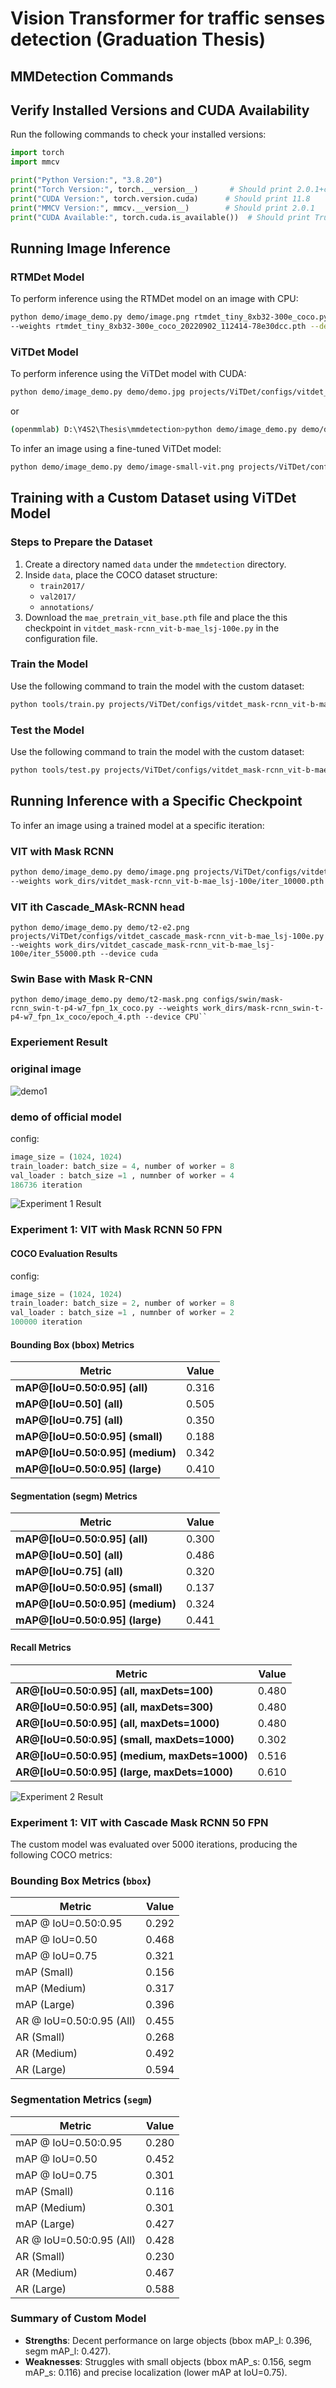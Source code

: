 # Vision Transformer for traffic senses detection (Graduation Thesis)

## MMDetection Commands

## Verify Installed Versions and CUDA Availability

Run the following commands to check your installed versions:

```python
import torch
import mmcv

print("Python Version:", "3.8.20")
print("Torch Version:", torch.__version__)       # Should print 2.0.1+cu118
print("CUDA Version:", torch.version.cuda)      # Should print 11.8
print("MMCV Version:", mmcv.__version__)        # Should print 2.0.1
print("CUDA Available:", torch.cuda.is_available())  # Should print True
```

## Running Image Inference

### RTMDet Model
To perform inference using the RTMDet model on an image with CPU:

```sh
python demo/image_demo.py demo/image.png rtmdet_tiny_8xb32-300e_coco.py \
--weights rtmdet_tiny_8xb32-300e_coco_20220902_112414-78e30dcc.pth --device cpu
```

### ViTDet Model
To perform inference using the ViTDet model with CUDA:

```sh
python demo/image_demo.py demo/demo.jpg projects/ViTDet/configs/vitdet_mask-rcnn_vit-b-mae_lsj-100e.py --weights vitdet_mask-rcnn_vit-b-mae_lsj-100e_20230328_153519-e15fe294.pth --device cuda
```
or
```sh
(openmmlab) D:\Y4S2\Thesis\mmdetection>python demo/image_demo.py demo/data/demo.jpg projects/ViTDet/configs/vitdet_mask-rcnn_vit-b-mae_lsj-100e.py --weights work_dirs/vitdet_mask-rcnn_vit-b-mae_lsj-100e/iter_100000.pth --device cuda
```

To infer an image using a fine-tuned ViTDet model:

```sh
python demo/image_demo.py demo/image-small-vit.png projects/ViTDet/configs/vitdet_mask-rcnn_vit-b-mae_lsj-100e.py --weights work_dirs/vitdet_mask-rcnn_vit-b-mae_lsj-100e-small/iter_500.pth --device cuda
```

## Training with a Custom Dataset using ViTDet Model

### Steps to Prepare the Dataset
1. Create a directory named `data` under the `mmdetection` directory.
2. Inside `data`, place the COCO dataset structure:
   - `train2017/`
   - `val2017/`
   - `annotations/`
3. Download the `mae_pretrain_vit_base.pth` file and place the this checkpoint in `vitdet_mask-rcnn_vit-b-mae_lsj-100e.py` in the configuration file.

### Train the Model
Use the following command to train the model with the custom dataset:

```sh
python tools/train.py projects/ViTDet/configs/vitdet_mask-rcnn_vit-b-mae_lsj-100e.py
```
### Test the Model
Use the following command to train the model with the custom dataset:

```sh
python tools/test.py projects/ViTDet/configs/vitdet_mask-rcnn_vit-b-mae_lsj-100e.py work_dirs/vitdet_mask-rcnn_vit-b-mae_lsj-100e/iter_100000.pth
```
## Running Inference with a Specific Checkpoint

To infer an image using a trained model at a specific iteration:
### VIT with Mask RCNN
```sh
python demo/image_demo.py demo/image.png projects/ViTDet/configs/vitdet_mask-rcnn_vit-b-mae_lsj-100e.py \
--weights work_dirs/vitdet_mask-rcnn_vit-b-mae_lsj-100e/iter_10000.pth --device cuda
```
### VIT ith Cascade_MAsk-RCNN  head
```
python demo/image_demo.py demo/t2-e2.png projects/ViTDet/configs/vitdet_cascade_mask-rcnn_vit-b-mae_lsj-100e.py --weights work_dirs/vitdet_cascade_mask-rcnn_vit-b-mae_lsj-100e/iter_55000.pth --device cuda
```
### Swin Base with Mask R-CNN

```
python demo/image_demo.py demo/t2-mask.png configs/swin/mask-rcnn_swin-t-p4-w7_fpn_1x_coco.py --weights work_dirs/mask-rcnn_swin-t-p4-w7_fpn_1x_coco/epoch_4.pth --device CPU``
```

### Experiement Result
### original image
![demo1](demo/t2.png)
### demo of official model 
config:
```python
image_size = (1024, 1024)
train_loader: batch_size = 4, number of worker = 8
val_loader : batch_size =1 , numnber of worker = 4
186736 iteration
```
![Experiment 1 Result](output/t2-official.png)

### Experiment 1: VIT with Mask RCNN 50 FPN
#### COCO Evaluation Results
config:
```python
image_size = (1024, 1024)
train_loader: batch_size = 2, number of worker = 8
val_loader : batch_size =1 , numnber of worker = 2
100000 iteration
```


#### Bounding Box (bbox) Metrics

| Metric                 | Value |
|------------------------|-------|
| **mAP@[IoU=0.50:0.95] (all)** | 0.316 |
| **mAP@[IoU=0.50] (all)** | 0.505 |
| **mAP@[IoU=0.75] (all)** | 0.350 |
| **mAP@[IoU=0.50:0.95] (small)** | 0.188 |
| **mAP@[IoU=0.50:0.95] (medium)** | 0.342 |
| **mAP@[IoU=0.50:0.95] (large)** | 0.410 |

#### Segmentation (segm) Metrics

| Metric                 | Value |
|------------------------|-------|
| **mAP@[IoU=0.50:0.95] (all)** | 0.300 |
| **mAP@[IoU=0.50] (all)** | 0.486 |
| **mAP@[IoU=0.75] (all)** | 0.320 |
| **mAP@[IoU=0.50:0.95] (small)** | 0.137 |
| **mAP@[IoU=0.50:0.95] (medium)** | 0.324 |
| **mAP@[IoU=0.50:0.95] (large)** | 0.441 |

#### Recall Metrics

| Metric                 | Value |
|------------------------|-------|
| **AR@[IoU=0.50:0.95] (all, maxDets=100)** | 0.480 |
| **AR@[IoU=0.50:0.95] (all, maxDets=300)** | 0.480 |
| **AR@[IoU=0.50:0.95] (all, maxDets=1000)** | 0.480 |
| **AR@[IoU=0.50:0.95] (small, maxDets=1000)** | 0.302 |
| **AR@[IoU=0.50:0.95] (medium, maxDets=1000)** | 0.516 |
| **AR@[IoU=0.50:0.95] (large, maxDets=1000)** | 0.610 |

![Experiment 2 Result](output/t2-100000.png)


### Experiment 1: VIT with Cascade Mask RCNN 50 FPN
The custom model was evaluated over 5000 iterations, producing the following COCO metrics:

### Bounding Box Metrics (`bbox`)
| Metric                  | Value  |
|-------------------------|--------|
| mAP @ IoU=0.50:0.95     | 0.292  |
| mAP @ IoU=0.50          | 0.468  |
| mAP @ IoU=0.75          | 0.321  |
| mAP (Small)             | 0.156  |
| mAP (Medium)            | 0.317  |
| mAP (Large)             | 0.396  |
| AR @ IoU=0.50:0.95 (All)| 0.455  |
| AR (Small)              | 0.268  |
| AR (Medium)             | 0.492  |
| AR (Large)              | 0.594  |

### Segmentation Metrics (`segm`)
| Metric                  | Value  |
|-------------------------|--------|
| mAP @ IoU=0.50:0.95     | 0.280  |
| mAP @ IoU=0.50          | 0.452  |
| mAP @ IoU=0.75          | 0.301  |
| mAP (Small)             | 0.116  |
| mAP (Medium)            | 0.301  |
| mAP (Large)             | 0.427  |
| AR @ IoU=0.50:0.95 (All)| 0.428  |
| AR (Small)              | 0.230  |
| AR (Medium)             | 0.467  |
| AR (Large)              | 0.588  |

### Summary of Custom Model
- **Strengths**: Decent performance on large objects (bbox mAP_l: 0.396, segm mAP_l: 0.427).
- **Weaknesses**: Struggles with small objects (bbox mAP_s: 0.156, segm mAP_s: 0.116) and precise localization (lower mAP at IoU=0.75).

